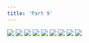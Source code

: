 ```yaml
---
title: 'Part 9'
---
```


![](images/shell/part-9/shell77.jpg)
![](images/shell/part-9/shell78.jpg)
![](images/shell/part-9/shell79.jpg)
![](images/shell/part-9/shell80.jpg)
![](images/shell/part-9/shell81.jpg)
![](images/shell/part-9/shell82.jpg)
![](images/shell/part-9/shell83.jpg)
![](images/shell/part-9/shell84.jpg)
![](images/shell/part-9/shell85.jpg)